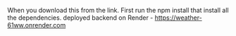 When you download this from the link. First run the npm install that install all the dependencies.
deployed backend on Render - https://weather-61ww.onrender.com
